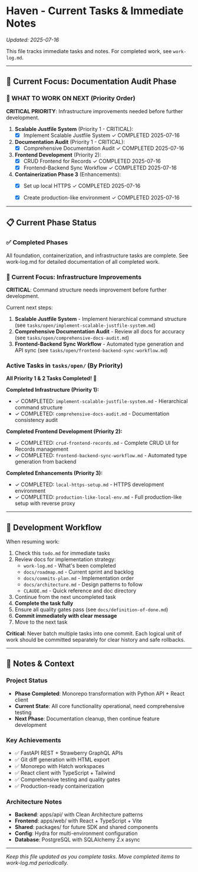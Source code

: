 # Haven - Current Tasks & Immediate Notes

*Updated: 2025-07-16*

This file tracks immediate tasks and notes. For completed work, see `work-log.md`.

---

## 🎯 Current Focus: Documentation Audit Phase

### 🚀 WHAT TO WORK ON NEXT (Priority Order)

**CRITICAL PRIORITY**: Infrastructure improvements needed before further development.

1. **Scalable Justfile System** (Priority 1 - CRITICAL):
   - [x] Implement Scalable Justfile System ✓ COMPLETED 2025-07-16

2. **Documentation Audit** (Priority 1 - CRITICAL):
   - [x] Comprehensive Documentation Audit ✓ COMPLETED 2025-07-16

3. **Frontend Development** (Priority 2):
   - [x] CRUD Frontend for Records ✓ COMPLETED 2025-07-16
   - [x] Frontend-Backend Sync Workflow ✓ COMPLETED 2025-07-16

4. **Containerization Phase 3** (Enhancements):
   - [x] Set up local HTTPS ✓ COMPLETED 2025-07-16
   - [x] Create production-like environment ✓ COMPLETED 2025-07-16



---

## 📋 Current Phase Status

### ✅ Completed Phases
All foundation, containerization, and infrastructure tasks are complete. See work-log.md for detailed documentation of all completed work.

### 🎯 Current Focus: Infrastructure Improvements

**CRITICAL**: Command structure needs improvement before further development.

Current next steps:
1. **Scalable Justfile System** - Implement hierarchical command structure (see `tasks/open/implement-scalable-justfile-system.md`)
2. **Comprehensive Documentation Audit** - Review all docs for accuracy (see `tasks/open/comprehensive-docs-audit.md`)
3. **Frontend-Backend Sync Workflow** - Automated type generation and API sync (see `tasks/open/frontend-backend-sync-workflow.md`)

### Active Tasks in `tasks/open/` (By Priority)

**All Priority 1 & 2 Tasks Completed!** 🎉

**Completed Infrastructure (Priority 1):**
- ✓ COMPLETED: `implement-scalable-justfile-system.md` - Hierarchical command structure
- ✓ COMPLETED: `comprehensive-docs-audit.md` - Documentation consistency audit

**Completed Frontend Development (Priority 2):**
- ✓ COMPLETED: `crud-frontend-records.md` - Complete CRUD UI for Records management
- ✓ COMPLETED: `frontend-backend-sync-workflow.md` - Automated type generation from backend

**Completed Enhancements (Priority 3):**
- ✓ COMPLETED: `local-https-setup.md` - HTTPS development environment
- ✓ COMPLETED: `production-like-local-env.md` - Full production-like setup with reverse proxy

---

## 🔄 Development Workflow

When resuming work:
1. Check this `todo.md` for immediate tasks
2. Review docs for implementation strategy:
   - `work-log.md` - What's been completed
   - `docs/roadmap.md` - Current sprint and backlog
   - `docs/commits-plan.md` - Implementation order
   - `docs/architecture.md` - Design patterns to follow
   - `CLAUDE.md` - Quick reference and doc directory
3. Continue from the next uncompleted task
4. **Complete the task fully**
5. Ensure all quality gates pass (see `docs/definition-of-done.md`)
6. **Commit immediately with clear message**
7. Move to the next task

**Critical**: Never batch multiple tasks into one commit. Each logical unit of work should be committed separately for clear history and safe rollbacks.

---

## 📝 Notes & Context

### Project Status
- **Phase Completed**: Monorepo transformation with Python API + React client
- **Current State**: All core functionality operational, need comprehensive testing
- **Next Phase**: Documentation cleanup, then continue feature development

### Key Achievements
- ✅ FastAPI REST + Strawberry GraphQL APIs
- ✅ Git diff generation with HTML export  
- ✅ Monorepo with Hatch workspaces
- ✅ React client with TypeScript + Tailwind
- ✅ Comprehensive testing and quality gates
- ✅ Production-ready containerization

### Architecture Notes
- **Backend**: apps/api/ with Clean Architecture patterns
- **Frontend**: apps/web/ with React + TypeScript + Vite
- **Shared**: packages/ for future SDK and shared components
- **Config**: Hydra for multi-environment configuration
- **Database**: PostgreSQL with SQLAlchemy 2.x async

---

*Keep this file updated as you complete tasks. Move completed items to work-log.md periodically.*
